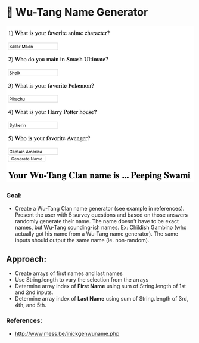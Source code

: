  # 🎤 Wu-Tang Name Generator

![Preview](/img/preview.png)

### Goal:

- Create a Wu-Tang Clan name generator (see example in references). Present the user with 5 survey questions and based on those answers randomly generate their name. The name doesn't have to be exact names, but Wu-Tang sounding-ish names. Ex: Childish Gambino (who actually got his name from a Wu-Tang name generator). The same inputs should output the same name (ie. non-random).

## Approach:

- Create arrays of first names and last names
- Use String.length to vary the selection from the arrays
- Determine array index of **First Name** using sum of String.length of 1st and 2nd inputs. 
- Determine array index of **Last Name** using sum of String.length of 3rd, 4th, and 5th.


### References:

- http://www.mess.be/inickgenwuname.php
